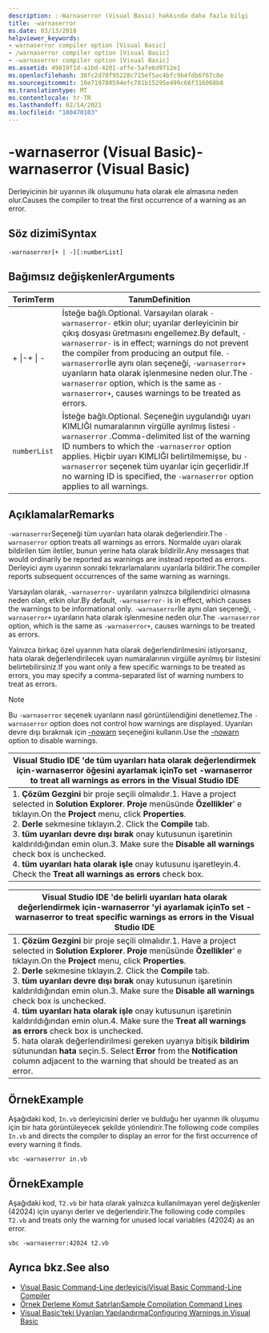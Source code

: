 ```yaml
---
description: :-Warnaserror (Visual Basic) hakkında daha fazla bilgi
title: -warnaserror
ms.date: 03/13/2018
helpviewer_keywords:
- warnaserror compiler option [Visual Basic]
- /warnaserror compiler option [Visual Basic]
- -warnaserror compiler option [Visual Basic]
ms.assetid: 49819f1d-a1bd-4201-affe-5afe6d9712e1
ms.openlocfilehash: 38fc2d70f95228c715ef5ac4bfc9b4fdb6f67c0e
ms.sourcegitcommit: 10e719780594efc781b15295e499c66f316068b8
ms.translationtype: MT
ms.contentlocale: tr-TR
ms.lasthandoff: 02/14/2021
ms.locfileid: "100470103"
---
```

# <a name="-warnaserror-visual-basic"></a><span data-ttu-id="f23b6-103">-warnaserror (Visual Basic)</span><span class="sxs-lookup"><span data-stu-id="f23b6-103">-warnaserror (Visual Basic)</span></span>

<span data-ttu-id="f23b6-104">Derleyicinin bir uyarının ilk oluşumunu hata olarak ele almasına neden olur.</span><span class="sxs-lookup"><span data-stu-id="f23b6-104">Causes the compiler to treat the first occurrence of a warning as an error.</span></span>  
  
## <a name="syntax"></a><span data-ttu-id="f23b6-105">Söz dizimi</span><span class="sxs-lookup"><span data-stu-id="f23b6-105">Syntax</span></span>  
  
```console  
-warnaserror[+ | -][:numberList]  
```  
  
## <a name="arguments"></a><span data-ttu-id="f23b6-106">Bağımsız değişkenler</span><span class="sxs-lookup"><span data-stu-id="f23b6-106">Arguments</span></span>  
  
|<span data-ttu-id="f23b6-107">Terim</span><span class="sxs-lookup"><span data-stu-id="f23b6-107">Term</span></span>|<span data-ttu-id="f23b6-108">Tanım</span><span class="sxs-lookup"><span data-stu-id="f23b6-108">Definition</span></span>|  
|---|---|  
|<span data-ttu-id="f23b6-109">+ &#124;-</span><span class="sxs-lookup"><span data-stu-id="f23b6-109">+ &#124; -</span></span>|<span data-ttu-id="f23b6-110">İsteğe bağlı.</span><span class="sxs-lookup"><span data-stu-id="f23b6-110">Optional.</span></span> <span data-ttu-id="f23b6-111">Varsayılan olarak `-warnaserror-` etkin olur; uyarılar derleyicinin bir çıkış dosyası üretmasını engellemez.</span><span class="sxs-lookup"><span data-stu-id="f23b6-111">By default, `-warnaserror-` is in effect; warnings do not prevent the compiler from producing an output file.</span></span> <span data-ttu-id="f23b6-112">`-warnaserror`İle aynı olan seçeneği, `-warnaserror+` uyarıların hata olarak işlenmesine neden olur.</span><span class="sxs-lookup"><span data-stu-id="f23b6-112">The `-warnaserror` option, which is the same as `-warnaserror+`, causes warnings to be treated as errors.</span></span>|  
|`numberList`|<span data-ttu-id="f23b6-113">İsteğe bağlı.</span><span class="sxs-lookup"><span data-stu-id="f23b6-113">Optional.</span></span> <span data-ttu-id="f23b6-114">Seçeneğin uygulandığı uyarı KIMLIĞI numaralarının virgülle ayrılmış listesi `-warnaserror` .</span><span class="sxs-lookup"><span data-stu-id="f23b6-114">Comma-delimited list of the warning ID numbers to which the `-warnaserror` option applies.</span></span> <span data-ttu-id="f23b6-115">Hiçbir uyarı KIMLIĞI belirtilmemişse, bu `-warnaserror` seçenek tüm uyarılar için geçerlidir.</span><span class="sxs-lookup"><span data-stu-id="f23b6-115">If no warning ID is specified, the `-warnaserror` option applies to all warnings.</span></span>|  
  
## <a name="remarks"></a><span data-ttu-id="f23b6-116">Açıklamalar</span><span class="sxs-lookup"><span data-stu-id="f23b6-116">Remarks</span></span>  

 <span data-ttu-id="f23b6-117">`-warnaserror`Seçeneği tüm uyarıları hata olarak değerlendirir.</span><span class="sxs-lookup"><span data-stu-id="f23b6-117">The `-warnaserror` option treats all warnings as errors.</span></span> <span data-ttu-id="f23b6-118">Normalde uyarı olarak bildirilen tüm iletiler, bunun yerine hata olarak bildirilir.</span><span class="sxs-lookup"><span data-stu-id="f23b6-118">Any messages that would ordinarily be reported as warnings are instead reported as errors.</span></span> <span data-ttu-id="f23b6-119">Derleyici aynı uyarının sonraki tekrarlamalarını uyarılarla bildirir.</span><span class="sxs-lookup"><span data-stu-id="f23b6-119">The compiler reports subsequent occurrences of the same warning as warnings.</span></span>  
  
 <span data-ttu-id="f23b6-120">Varsayılan olarak, `-warnaserror-` uyarıların yalnızca bilgilendirici olmasına neden olan, etkin olur.</span><span class="sxs-lookup"><span data-stu-id="f23b6-120">By default, `-warnaserror-` is in effect, which causes the warnings to be informational only.</span></span> <span data-ttu-id="f23b6-121">`-warnaserror`İle aynı olan seçeneği, `-warnaserror+` uyarıların hata olarak işlenmesine neden olur.</span><span class="sxs-lookup"><span data-stu-id="f23b6-121">The `-warnaserror` option, which is the same as `-warnaserror+`, causes warnings to be treated as errors.</span></span>  
  
 <span data-ttu-id="f23b6-122">Yalnızca birkaç özel uyarının hata olarak değerlendirilmesini istiyorsanız, hata olarak değerlendirilecek uyarı numaralarının virgülle ayrılmış bir listesini belirtebilirsiniz.</span><span class="sxs-lookup"><span data-stu-id="f23b6-122">If you want only a few specific warnings to be treated as errors, you may specify a comma-separated list of warning numbers to treat as errors.</span></span>  
  
> [!NOTE]
> <span data-ttu-id="f23b6-123">Bu `-warnaserror` seçenek uyarıların nasıl görüntülendiğini denetlemez.</span><span class="sxs-lookup"><span data-stu-id="f23b6-123">The `-warnaserror` option does not control how warnings are displayed.</span></span> <span data-ttu-id="f23b6-124">Uyarıları devre dışı bırakmak için [-nowarn](nowarn.md) seçeneğini kullanın.</span><span class="sxs-lookup"><span data-stu-id="f23b6-124">Use the [-nowarn](nowarn.md) option to disable warnings.</span></span>  
  
|<span data-ttu-id="f23b6-125">Visual Studio IDE 'de tüm uyarıları hata olarak değerlendirmek için-warnaserror öğesini ayarlamak için</span><span class="sxs-lookup"><span data-stu-id="f23b6-125">To set -warnaserror to treat all warnings as errors in the Visual Studio IDE</span></span>|  
|---|  
|<span data-ttu-id="f23b6-126">1. **Çözüm Gezgini** bir proje seçili olmalıdır.</span><span class="sxs-lookup"><span data-stu-id="f23b6-126">1.  Have a project selected in **Solution Explorer**.</span></span> <span data-ttu-id="f23b6-127">**Proje** menüsünde **Özellikler**' e tıklayın.</span><span class="sxs-lookup"><span data-stu-id="f23b6-127">On the **Project** menu, click **Properties**.</span></span> <br /><span data-ttu-id="f23b6-128">2. **Derle** sekmesine tıklayın.</span><span class="sxs-lookup"><span data-stu-id="f23b6-128">2.  Click the **Compile** tab.</span></span><br /><span data-ttu-id="f23b6-129">3. **tüm uyarıları devre dışı bırak** onay kutusunun işaretinin kaldırıldığından emin olun.</span><span class="sxs-lookup"><span data-stu-id="f23b6-129">3.  Make sure the **Disable all warnings** check box is unchecked.</span></span><br /><span data-ttu-id="f23b6-130">4. **tüm uyarıları hata olarak işle** onay kutusunu işaretleyin.</span><span class="sxs-lookup"><span data-stu-id="f23b6-130">4.  Check the **Treat all warnings as errors** check box.</span></span>|  
  
|<span data-ttu-id="f23b6-131">Visual Studio IDE 'de belirli uyarıları hata olarak değerlendirmek için-warnaserror 'yi ayarlamak için</span><span class="sxs-lookup"><span data-stu-id="f23b6-131">To set -warnaserror to treat specific warnings as errors in the Visual Studio IDE</span></span>|  
|---|  
|<span data-ttu-id="f23b6-132">1. **Çözüm Gezgini** bir proje seçili olmalıdır.</span><span class="sxs-lookup"><span data-stu-id="f23b6-132">1.  Have a project selected in **Solution Explorer**.</span></span> <span data-ttu-id="f23b6-133">**Proje** menüsünde **Özellikler**' e tıklayın.</span><span class="sxs-lookup"><span data-stu-id="f23b6-133">On the **Project** menu, click **Properties**.</span></span><br /><span data-ttu-id="f23b6-134">2. **Derle** sekmesine tıklayın.</span><span class="sxs-lookup"><span data-stu-id="f23b6-134">2.  Click the **Compile** tab.</span></span><br /><span data-ttu-id="f23b6-135">3. **tüm uyarıları devre dışı bırak** onay kutusunun işaretinin kaldırıldığından emin olun.</span><span class="sxs-lookup"><span data-stu-id="f23b6-135">3.  Make sure the **Disable all warnings** check box is unchecked.</span></span><br /><span data-ttu-id="f23b6-136">4. **tüm uyarıları hata olarak işle** onay kutusunun işaretinin kaldırıldığından emin olun.</span><span class="sxs-lookup"><span data-stu-id="f23b6-136">4.  Make sure the **Treat all warnings as errors** check box is unchecked.</span></span><br /><span data-ttu-id="f23b6-137">5. hata olarak değerlendirilmesi gereken uyarıya bitişik **bildirim** sütunundan **hata** seçin.</span><span class="sxs-lookup"><span data-stu-id="f23b6-137">5.  Select **Error** from the **Notification** column adjacent to the warning that should be treated as an error.</span></span>|  
  
## <a name="example"></a><span data-ttu-id="f23b6-138">Örnek</span><span class="sxs-lookup"><span data-stu-id="f23b6-138">Example</span></span>  

 <span data-ttu-id="f23b6-139">Aşağıdaki kod, `In.vb` derleyicisini derler ve bulduğu her uyarının ilk oluşumu için bir hata görüntüleyecek şekilde yönlendirir.</span><span class="sxs-lookup"><span data-stu-id="f23b6-139">The following code compiles `In.vb` and directs the compiler to display an error for the first occurrence of every warning it finds.</span></span>  
  
```console
vbc -warnaserror in.vb  
```  
  
## <a name="example"></a><span data-ttu-id="f23b6-140">Örnek</span><span class="sxs-lookup"><span data-stu-id="f23b6-140">Example</span></span>  

 <span data-ttu-id="f23b6-141">Aşağıdaki kod, `T2.vb` bir hata olarak yalnızca kullanılmayan yerel değişkenler (42024) için uyarıyı derler ve değerlendirir.</span><span class="sxs-lookup"><span data-stu-id="f23b6-141">The following code compiles `T2.vb` and treats only the warning for unused local variables (42024) as an error.</span></span>  
  
```console
vbc -warnaserror:42024 t2.vb  
```  
  
## <a name="see-also"></a><span data-ttu-id="f23b6-142">Ayrıca bkz.</span><span class="sxs-lookup"><span data-stu-id="f23b6-142">See also</span></span>

- [<span data-ttu-id="f23b6-143">Visual Basic Command-Line derleyicisi</span><span class="sxs-lookup"><span data-stu-id="f23b6-143">Visual Basic Command-Line Compiler</span></span>](index.md)
- [<span data-ttu-id="f23b6-144">Örnek Derleme Komut Satırları</span><span class="sxs-lookup"><span data-stu-id="f23b6-144">Sample Compilation Command Lines</span></span>](sample-compilation-command-lines.md)
- [<span data-ttu-id="f23b6-145">Visual Basic'teki Uyarıları Yapılandırma</span><span class="sxs-lookup"><span data-stu-id="f23b6-145">Configuring Warnings in Visual Basic</span></span>](/visualstudio/ide/configuring-warnings-in-visual-basic)
